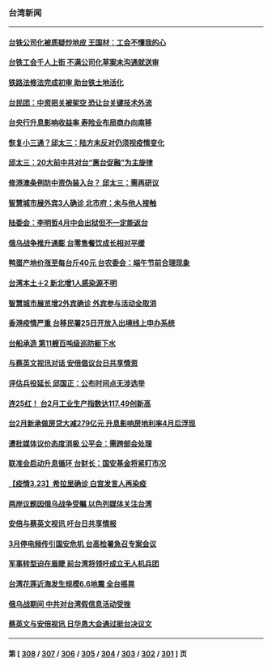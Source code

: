 ### 台湾新闻
---
#### [台铁公司化被质疑炒地皮 王国材：工会不懂我的心](../../pages/ncid1349361/n13667834.md) 
#### [台铁工会千人上街 不满公司化草案未沟通就送审](../../pages/ncid1349361/n13667826.md) 
#### [铁路法修法完成初审 助台铁土地活化](../../pages/ncid1349361/n13667815.md) 
#### [台民团：中资把关被架空 恐让台关键技术外流](../../pages/ncid1349361/n13667719.md) 
#### [台央行升息影响收益率 寿险业布局商办向南移](../../pages/ncid1349361/n13667724.md) 
#### [恢复小三通？邱太三：陆方未反对仍须视疫情变化](../../pages/ncid1349361/n13667663.md) 
#### [邱太三：20大前中共对台“惠台促融”为主旋律](../../pages/ncid1349361/n13667667.md) 
#### [修港澳条例防中资伪装入台？ 邱太三：需再研议](../../pages/ncid1349361/n13667669.md) 
#### [智慧城市展外宾3人确诊 北市府：未与他人接触](../../pages/ncid1349361/n13667583.md) 
#### [陆委会：李明哲4月中会出狱但不一定能返台](../../pages/ncid1349361/n13667665.md) 
#### [俄乌战争推升通膨 台零售餐饮成长相对平缓](../../pages/ncid1349361/n13667533.md) 
#### [鸭蛋产地价涨至每台斤40元 台农委会：端午节前合理现象](../../pages/ncid1349361/n13667591.md) 
#### [台湾本土＋2 新北增1人感染源不明](../../pages/ncid1349361/n13667588.md) 
#### [智慧城市展览增2外宾确诊 外宾参与活动全取消](../../pages/ncid1349361/n13667585.md) 
#### [香港疫情严重 台移民署25日开放入出境线上申办系统](../../pages/ncid1349361/n13667596.md) 
#### [台船承造 第11艘百吨级巡防艇下水](../../pages/ncid1349361/n13667579.md) 
#### [与蔡英文视讯对话 安倍倡议台日共享情资](../../pages/ncid1349361/n13667539.md) 
#### [评估兵役延长 邱国正：公布时间点无涉选举](../../pages/ncid1349361/n13667527.md) 
#### [连25红！ 台2月工业生产指数达117.49创新高](../../pages/ncid1349361/n13667542.md) 
#### [台2月新承做房贷大减279亿元 升息影响房地利率4月后浮现](../../pages/ncid1349361/n13667492.md) 
#### [遭批媒体议价态度消极 公平会：需跨部会处理](../../pages/ncid1349361/n13667401.md) 
#### [联准会启动升息循环 台财长：国安基金将紧盯市况](../../pages/ncid1349361/n13667230.md) 
#### [【疫情3.23】希拉里确诊 白宫发言人再染疫](../../pages/ncid1349361/n13666999.md) 
#### [两岸议题因俄乌战争受瞩 以色列媒体关注台湾](../../pages/ncid1349361/n13667129.md) 
#### [安倍与蔡英文视讯 吁台日共享情报](../../pages/ncid1349361/n13666879.md) 
#### [3月停电频传引国安危机 台高检署急召专案会议](../../pages/ncid1349361/n13665065.md) 
#### [军事转型迫在眉睫 前台湾将领吁成立无人机兵团](../../pages/ncid1349361/n13664802.md) 
#### [台湾花莲近海发生规模6.6地震 全台摇晃](../../pages/ncid1349361/n13665482.md) 
#### [俄乌战期间 中共对台湾假信息活动受挫](../../pages/ncid1349361/n13664969.md) 
#### [蔡英文与安倍视讯 日华恳大会通过挺台决议文](../../pages/ncid1349361/n13665243.md) 

---
#### 第 [ [308](./308.md) / [307](./307.md) / [306](./306.md) / [305](./305.md) / [304](./304.md) / [303](./303.md) / [302](./302.md) / [301](./301.md) ] 页
